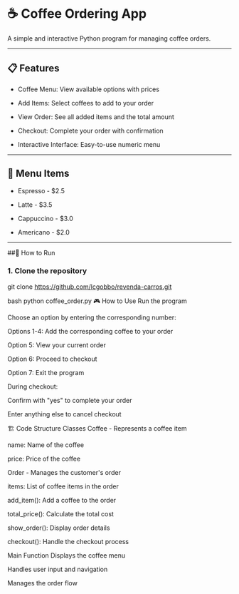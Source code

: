 # ☕ Coffee Ordering App
A simple and interactive Python program for managing coffee orders.

------------------------------------------------------------------------------------------------------------------------

## 📋 Features

- Coffee Menu: View available options with prices

- Add Items: Select coffees to add to your order

- View Order: See all added items and the total amount

- Checkout: Complete your order with confirmation

- Interactive Interface: Easy-to-use numeric menu

------------------------------------------------------------------------------------------------------------------------

## 🧮 Menu Items

* Espresso - $2.5

* Latte - $3.5

* Cappuccino - $3.0

* Americano - $2.0

------------------------------------------------------------------------------------------------------------------------

##🚀 How to Run

### 1. Clone the repository

git clone https://github.com/lcgobbo/revenda-carros.git

bash
python coffee_order.py
🎮 How to Use
Run the program

Choose an option by entering the corresponding number:

Options 1-4: Add the corresponding coffee to your order

Option 5: View your current order

Option 6: Proceed to checkout

Option 7: Exit the program

During checkout:

Confirm with "yes" to complete your order

Enter anything else to cancel checkout

🏗️ Code Structure
Classes
Coffee - Represents a coffee item

name: Name of the coffee

price: Price of the coffee

Order - Manages the customer's order

items: List of coffee items in the order

add_item(): Add a coffee to the order

total_price(): Calculate the total cost

show_order(): Display order details

checkout(): Handle the checkout process

Main Function
Displays the coffee menu

Handles user input and navigation

Manages the order flow
